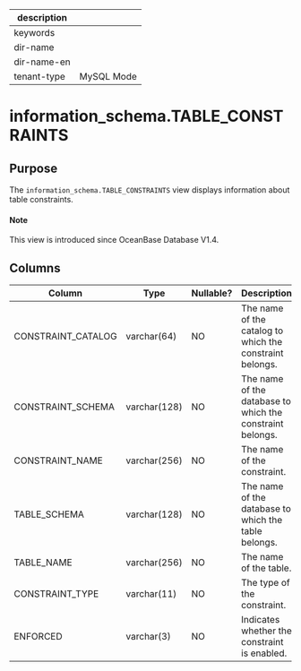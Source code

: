 | description ||
|---|---|
| keywords ||
| dir-name ||
| dir-name-en ||
| tenant-type | MySQL Mode |

# information_schema.TABLE_CONSTRAINTS

## Purpose

The `information_schema.TABLE_CONSTRAINTS` view displays information about table constraints.

<main id="notice" type='explain'>
  <h4>Note</h4>
  <p>This view is introduced since OceanBase Database V1.4. </p>
</main>

## Columns

| **Column** | **Type** | **Nullable?** | **Description** |
|--------------------|---------------|----------------|--------|
| CONSTRAINT_CATALOG | varchar(64) | NO | The name of the catalog to which the constraint belongs. |
| CONSTRAINT_SCHEMA | varchar(128) | NO | The name of the database to which the constraint belongs. |
| CONSTRAINT_NAME | varchar(256) | NO | The name of the constraint. |
| TABLE_SCHEMA | varchar(128) | NO | The name of the database to which the table belongs. |
| TABLE_NAME | varchar(256) | NO | The name of the table. |
| CONSTRAINT_TYPE | varchar(11) | NO | The type of the constraint. |
| ENFORCED | varchar(3) | NO | Indicates whether the constraint is enabled. |
